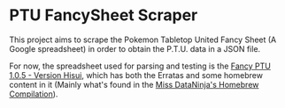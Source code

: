 # PTU FancySheet Scraper

This project aims to scrape the Pokemon Tabletop United Fancy Sheet (A Google spreadsheet) in order to obtain the P.T.U. data in a JSON file.

For now, the spreadsheet used for parsing and testing is the [Fancy PTU 1.0.5 - Version Hisui](https://docs.google.com/spreadsheets/d/12RWq2ATMmbqNTngkTlwhwozcyE5Mk_JCA-tfwczx2u0/edit#gid=0), which has both the Erratas and some homebrew content in it (Mainly what's found in the [Miss DataNinja's Homebrew Compilation](https://docs.google.com/document/d/1Y686fpUCixqBgic_NW_Wrk7X38vI9sqEiSMwFKRKWW0/edit)).
